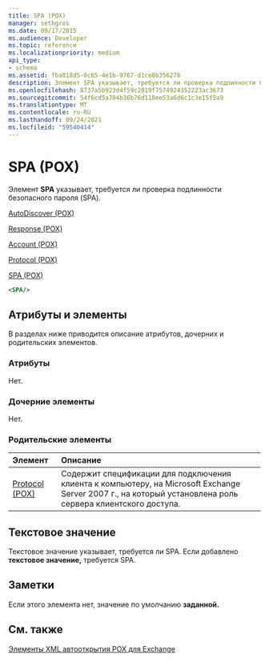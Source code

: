 ```yaml
---
title: SPA (POX)
manager: sethgros
ms.date: 09/17/2015
ms.audience: Developer
ms.topic: reference
ms.localizationpriority: medium
api_type:
- schema
ms.assetid: fba018d5-0c65-4e1b-9767-d1ce8b356278
description: Элемент SPA указывает, требуется ли проверка подлинности безопасного пароля (SPA).
ms.openlocfilehash: 8737a5b923d4f59c2819f7574924352223ac3673
ms.sourcegitcommit: 54f6cd5a704b36b76d110ee53a6d6c1c3e15f5a9
ms.translationtype: MT
ms.contentlocale: ru-RU
ms.lasthandoff: 09/24/2021
ms.locfileid: "59540414"
---
```

# <a name="spa-pox"></a>SPA (POX)

Элемент **SPA** указывает, требуется ли проверка подлинности безопасного пароля (SPA). 
  
[AutoDiscover (POX)](autodiscover-pox.md)
  
[Response (POX)](response-pox.md)
  
[Account (POX)](account-pox.md)
  
[Protocol (POX)](protocol-pox.md)
  
[SPA (POX)](spa-pox.md)
  
```xml
<SPA/>
```

## <a name="attributes-and-elements"></a>Атрибуты и элементы

В разделах ниже приводится описание атрибутов, дочерних и родительских элементов.
  
### <a name="attributes"></a>Атрибуты

Нет.
  
### <a name="child-elements"></a>Дочерние элементы

Нет.
  
### <a name="parent-elements"></a>Родительские элементы

|**Элемент**|**Описание**|
|:-----|:-----|
|[Protocol (POX)](protocol-pox.md) <br/> |Содержит спецификации для подключения клиента к компьютеру, на Microsoft Exchange Server 2007 г., на который установлена роль сервера клиентского доступа.  <br/> |
   
## <a name="text-value"></a>Текстовое значение

Текстовое значение указывает, требуется ли SPA. Если добавлено **текстовое значение,** требуется SPA.
  
## <a name="remarks"></a>Заметки

Если этого элемента нет, значение по умолчанию **заданной.**
  
## <a name="see-also"></a>См. также



[Элементы XML автооткрытия POX для Exchange](pox-autodiscover-xml-elements-for-exchange.md)

